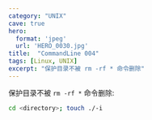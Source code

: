 ```yaml
---
category: "UNIX"
cave: true
hero:
  format: 'jpeg'
  url: 'HERO_0030.jpg'
title:  "CommandLine 004"
tags: [Linux, UNIX]
excerpt: "保护目录不被 rm -rf * 命令删除"
---
```

保护目录不被 `rm -rf *` 命令删除:

```sh
cd <directory>; touch ./-i
```
